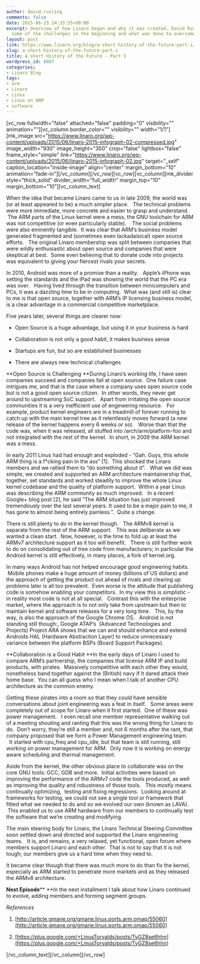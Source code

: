 ```yaml
---
author: david.rusling
comments: false
date: 2015-06-25 14:33:55+00:00
excerpt: Overview of how Linaro began and why it was created. David Rusling discusses
  some of the challenges in the beginning and what was done to overcome them.
layout: post
link: https://www.linaro.org/blog/a-short-history-of-the-future-part-i/
slug: a-short-history-of-the-future-part-i
title: A short History of the Future - Part I
wordpress_id: 8807
categories:
- Linaro Blog
tags:
- arm
- Linaro
- Linux
- Linux on ARM
- software
---
```


[vc_row fullwidth="false" attached="false" padding="0" visibility="" animation=""][vc_column border_color="" visibility="" width="1/1"][mk_image src="https://www.linaro.org/wp-content/uploads/2015/06/linaro-2015-infograph-02-compressed.jpg" image_width="930" image_height="350" crop="false" lightbox="false" frame_style="simple" link="https://www.linaro.org/wp-content/uploads/2015/06/linaro-2015-infograph-02.jpg" target="_self" caption_location="inside-image" align="center" margin_bottom="10" animation="fade-in"][/vc_column][/vc_row][vc_row][vc_column][mk_divider style="thick_solid" divider_width="full_width" margin_top="10" margin_bottom="10"][vc_column_text]


When the idea that became Linaro came to us in late 2009, the world was (or at least appeared to be) a much simpler place.   The technical problems were more immediate, more concrete and easier to grasp and understand.  The ARM parts of the Linux kernel were a mess, the GNU toolchain for ARM was not competitive (or even particularly stable).    The social problems were also eminently tangible.  It was clear that ARM’s business model generated fragmented and (sometimes even lackadaisical) open source efforts.   The original Linaro membership was split between companies that were wildly enthusiastic about open source and companies that were skeptical at best.  Some even believing that to donate code into projects was equivalent to giving your fiercest rivals your secrets.




In 2010, Android was more of a promise than a reality.   Apple’s iPhone was setting the standards and the iPad was showing the world that the PC era was over.   Having lived through the transition between minicomputers and PCs, it was a dazzling time to be in computing.  What was (and still is) clear to me is that open source, together with ARM’s IP licensing business model, is a clear advantage in a commercial competitive marketplace.



Five years later, several things are clearer now:



	
  * Open Source is a huge advantage, but using it in your business is hard

	
  * Collaboration is not only a good habit, it makes business sense

	
  * Startups are fun, but so are established businesses

	
  * There are always new technical challenges




**Open Source is Challenging
**During Linaro’s working life, I have seen companies succeed and companies fail at open source.  One failure case intrigues me, and that is the case where a company uses open source code but is not a good open source citizen.  In other words, they never get around to upstreaming SoC support.   Apart from irritating the open source communities it is a very inefficient use of engineering resource.   For example, product kernel engineers are in a treadmill of forever running to catch up with the main kernel tree as it relentlessly moves forward (a new release of the kernel happens every 6 weeks or so).   Worse than that the code was, when it was released, all stuffed into /arch/arm/platform-foo and not integrated with the rest of the kernel.  In short, in 2009 the ARM kernel was a mess.

In early 2011 Linus had had enough and exploded - “Gah. Guys, this whole ARM thing is a f*cking pain in the ass” [1].  This shocked the Linaro members and we rallied them to “do something about it”.   What we did was simple, we created and supported an ARM architecture maintainership that, together, set standards and worked steadily to improve the whole Linux kernel codebase and the quality of platform support.  Within a year Linus was describing the ARM community as much improved.   In a recent Google+ blog post [2], he said “The ARM situation has just improved tremendously over the last several years. It used to be a major pain to me, it has gone to almost being entirely painless.”.  Quite a change.

There is still plenty to do in the kernel though.   The ARMv8 kernel is separate from the rest of the ARM support.   This was deliberate as we wanted a clean start.  Now, however, is the time to fold up at least the ARMv7 architecture support as it too will benefit.   There is still further work to do on consolidating out of tree code from manufacturers; in particular the Android kernel is still effectively, in many places, a fork of kernel.org.

In many ways Android has not helped encourage good engineering habits.  Mobile phones make a huge amount of money (billions of US dollars) and the approach of getting the product out ahead of rivals and clearing up problems later is all too prevalent.  Even worse is the attitude that publishing code is somehow enabling your competitors.  In my view this is simplistic - in reality most code is not at all special.   Contrast this with the enterprise market, where the approach is to not only take from upstream but then to maintain kernel and software releases for a very long time.   This, by the way, is also the approach of the Google Chrome OS.   Android is not standing still though:, Google ATAP’s  (Advanced Technologies and Projects) Project ARA shows that we can and should enhance and extend Androids HAL (Hardware Abstraction Layer) to reduce unnecessary variance between the platform BSPs (Board Support Packages).



**Collaboration is a Good Habit
**In the early days of Linaro I used to compare ARM’s partnership, the companies that license ARM IP and build products, with pirates.  Massively competitive with each other they would, nonetheless band together against the (British) navy if it dared attack their home base.  You can all guess who I mean when I talk of another CPU architecture as the common enemy.

Getting these pirates into a room so that they could have sensible conversations about joint engineering was a feat in itself.   Some areas were completely out of scope for Linaro when it first started.  One of these was power management.   I even recall one member representative walking out of a meeting shouting and ranting that this was the wrong thing for Linaro to do.  Don’t worry, they’re still a member and, not 6 months after the rant, that company proposed that we form a Power Management engineering team.   It started with cpu_freq and cpu_idle, but that team is still running, still working on power management for ARM.  Only now it is working on energy aware scheduling and thermal management.

Aside from the kernel, the other obvious place to collaborate was on the core GNU tools: GCC, GDB and more.  Initial activities were based on improving the performance of the ARMv7 code the tools produced, as well as improving the quality and robustness of those tools.   This mostly means continually optimizing,  testing and fixing regressions.  Looking around at frameworks for testing, we could not see a single tool or framework that fitted what we needed to do and so we evolved our own (known as LAVA).  This enabled us to use ARM hardware from our members to continually test the software that we’re creating and modifying.

The main steering body for Linaro, the Linaro Technical Steering Committee soon settled down and directed and supported the Linaro engineering teams.   It is, and remains, a very relaxed, yet functional, open forum where members support Linaro and each other.  That is not to say that it is not tough; our members give us a hard time when they need to.

It became clear though that there was much more to do than fix the kernel, especially as ARM started to penetrate more markets and as they released the ARMv8 architecture.



**Next Episode****
**In the next installment I talk about how Linaro continued to evolve, adding members and forming segment groups.



_References_



	
  1. [http://article.gmane.org/gmane.linux.ports.arm.omap/55060](http://article.gmane.org/gmane.linux.ports.arm.omap/55060)

	
  2. [https://plus.google.com/+LinusTorvalds/posts/TyGZ8se6hhn](https://plus.google.com/+LinusTorvalds/posts/TyGZ8se6hhn)


[/vc_column_text][/vc_column][/vc_row]
